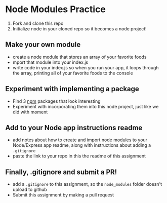 # Node Modules Practice

1. Fork and clone this repo
2. Initialize node in your cloned repo so it becomes a node project!

## Make your own module

* create a node module that stores an array of your favorite foods
* mport that module into your index.js
* write code in your index.js so when you run your app, it loops through the array, printing all of your favorite foods to the console

## Experiment with implementing a package

* Find 3 [npm](https://www.npmjs.com/) packages that look interesting
* Experiment with incorporating them into this node project, just like we did with moment

## Add to your Node app instructions readme

* add notes about how to create and import node modules to your Node/Express app readme, along with instructions about adding a `.gitignore`
* paste the link to your repo in this the readme of this assignment

## Finally, .gitignore and submit a PR!

* add a `.gitignore` to this assignment, so the `node_modules` folder doesn't upload to github
* Submit this assignment by making a pull request
